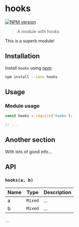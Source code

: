 # hooks

[![NPM version][npm-image]][npm-url]

> A module with hooks

This is a superb module!

## Installation

Install `hooks` using [npm](https://www.npmjs.com/):

```bash
npm install --save hooks
```

## Usage

### Module usage

```javascript
const hooks = require('hooks');

// ...
```

## Another section

With lots of good info...

## API

### `hooks(a, b)`

| Name | Type | Description |
|------|------|-------------|
| a | `Mixed` | ... |
| b | `Mixed` | ... |

...

[npm-url]: https://npmjs.org/package/hooks
[npm-image]: https://badge.fury.io/js/hooks.svg
